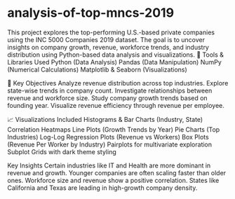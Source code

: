 # analysis-of-top-mncs-2019
This project explores the top-performing U.S.-based private companies using the INC 5000 Companies 2019 dataset. The goal is to uncover insights on company growth, revenue, workforce trends, and industry distribution using Python-based data analysis and visualizations.
🧰 Tools & Libraries Used
Python (Data Analysis)
Pandas (Data Manipulation)
NumPy (Numerical Calculations)
Matplotlib & Seaborn (Visualizations)

🎯 Key Objectives
Analyze revenue distribution across top industries.
Explore state-wise trends in company count.
Investigate relationships between revenue and workforce size.
Study company growth trends based on founding year.
Visualize revenue efficiency through revenue per employee.

📈 Visualizations Included
Histograms & Bar Charts (Industry, State)
Correlation Heatmaps
Line Plots (Growth Trends by Year)
Pie Charts (Top Industries)
Log-Log Regression Plots (Revenue vs Workers)
Box Plots (Revenue Per Worker by Industry)
Pairplots for multivariate exploration
Subplot Grids with dark theme styling

Key Insights
Certain industries like IT and Health are more dominant in revenue and growth.
Younger companies are often scaling faster than older ones.
Workforce size and revenue show a positive correlation.
States like California and Texas are leading in high-growth company density.

